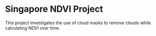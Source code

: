 # Singapore NDVI Project

This project investigates the use of cloud masks to remove clouds while calculating NDVI over time.

